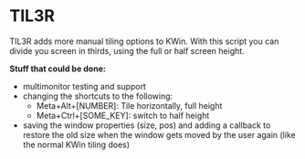 TIL3R
=====

TIL3R adds more manual tiling options to KWin. With this script you can divide you screen in thirds, using the full or half screen height.


__Stuff that could be done:__
- multimonitor testing and support
- changing the shortcuts to the following:
  - Meta+Alt+[NUMBER]: Tile horizontally, full height
  - Meta+Ctrl+[SOME_KEY]: switch to half height
- saving the window properties (size, pos) and adding a callback to restore the old size when the window gets moved by the user again (like the normal KWin tiling does)
